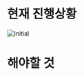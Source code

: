 # 현재 진행상황
![Initial](https://user-images.githubusercontent.com/65711566/118978444-49e51800-b9b2-11eb-996f-5338ccfecd1a.png)

# 해야할 것
